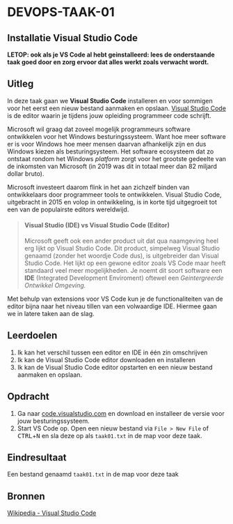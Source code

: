 # DEVOPS-TAAK-01

## Installatie Visual Studio Code

**LETOP: ook als je VS Code al hebt geinstalleerd: lees de onderstaande taak goed door en zorg ervoor dat alles werkt zoals verwacht wordt.**

## Uitleg









In deze taak gaan we **Visual Studio Code** installeren en voor sommigen voor het eerst een nieuw bestand aanmaken en opslaan. [Visual Studio Code](https://en.wikipedia.org/wiki/Visual_Studio_Code) is de editor waarin je tijdens jouw opleiding programmeer code schrijft. 

Microsoft wil graag dat zoveel mogelijk programmeurs software ontwikkelen voor het Windows besturingssysteem. Want hoe meer software er is voor Windows hoe meer mensen daarvan afhankelijk zijn en dus Windows kiezen als besturingsysteem. Het software ecosysteem dat zo ontstaat rondom het Windows *platform* zorgt voor het grootste gedeelte van de inkomsten van Microsoft (in 2019 was dit in totaal meer dan 82 miljard dollar bruto).

Microsoft investeert daarom flink in het aan zichzelf binden van ontwikkelaars door programmeer tools te ontwikkelen. Visual Studio Code, uitgebracht in 2015 en volop in ontwikkeling, is in korte tijd uitgegroeit tot een van de populairste editors wereldwijd.

> #### Visual Studio (IDE) vs Visual Studio Code (Editor)
> 
> Microsoft geeft ook een ander product uit dat qua naamgeving heel erg lijkt op Visual Studio Code. Dit product, simpelweg Visual Studio genaamd (zonder het woordje Code dus), is uitgebreider dan Visual Studio Code. Het lijkt op een gewone editor zoals VS Code maar heeft standaard veel meer mogelijkheden. Je noemt dit soort software een **IDE** (Integrated Development Enviroment) oftewel een *Geintergreerde Ontwikkel Omgeving.*  

Met behulp van extensions voor VS Code kun je de functionaliteiten van de editor bijna naar het niveau tillen van een volwaardige IDE. Hiermee gaan we in latere taken aan de slag. 

## Leerdoelen

1. Ik kan het verschil tussen een editor en IDE in één zin omschrijven
2. Ik kan de Visual Studio Code editor downloaden en installeren
3. Ik kan de Visual Studio Code editor opstarten en een nieuw bestand aanmaken en opslaan.

## Opdracht

1. Ga naar [code.visualstudio.com](https://code.visualstudio.com/) en download en installeer de versie voor jouw besturingssysteem. 
2. Start VS Code op. Open een nieuw bestand via `File > New File` of <kbd>CTRL</kbd>+<kbd>N</kbd> en sla deze op als `taak01.txt` in de map voor deze taak. 

## Eindresultaat

Een bestand genaamd `taak01.txt` in de map voor deze taak

## Bronnen

[Wikipedia - Visual Studio Code](https://en.wikipedia.org/wiki/Visual_Studio_Code)  

